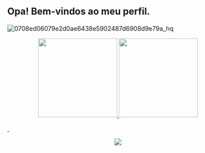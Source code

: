 ## Opa! Bem-vindos ao meu perfil.

  ![0708ed06079e2d0ae6438e5902487d6908d9e79a_hq](https://user-images.githubusercontent.com/101808175/159580485-01e83ab9-f223-40ae-9599-ff5271d734b5.gif)

<div align="center">
  <a href="https://github.com/joaoalmeida010280">
 <img height="180em" src="https://github-readme-stats.vercel.app/api?username=joaoalmeida010280&show_icons=true&theme=dracula&include_all_commits=true&count_private=true"/>
<img height="180em" src="https://github-readme-stats.vercel.app/api/top-langs/?username=joaoalmeida010280&layout=compact&langs_count=7&theme=merko"/>
</div>
 
  &nbsp;
  <div align="center"> 
   <a href = "mailto:joaoalmeida010280@gmail.com"><img src="https://img.shields.io/badge/-Gmail-%23333?style=for-the-badge&logo=gmail&logoColor=red" target="_blank"></a>
  </div>

